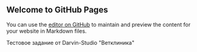 ## Welcome to GitHub Pages

You can use the [editor on GitHub](https://github.com/GavrilovaMilena/Darvin-Studio-test/edit/gh-pages/index.md) to maintain and preview the content for your website in Markdown files.

Тестовое задание от Darvin-Studio "Ветклиника"

